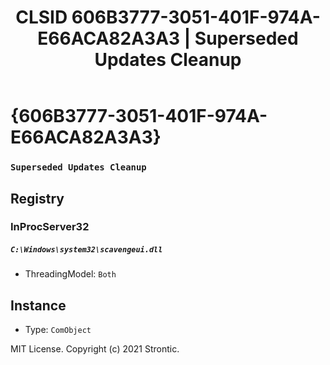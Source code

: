 ﻿---
title: "CLSID 606B3777-3051-401F-974A-E66ACA82A3A3 | Superseded Updates Cleanup"
excerpt: What is COM-Object CLSID 606B3777-3051-401F-974A-E66ACA82A3A3?
---

# {606B3777-3051-401F-974A-E66ACA82A3A3}

### `Superseded Updates Cleanup`

## Registry


### InProcServer32

##### `C:\Windows\system32\scavengeui.dll`
* ThreadingModel: `Both`

## Instance

* Type: `ComObject`

MIT License. Copyright (c) 2021 Strontic.


